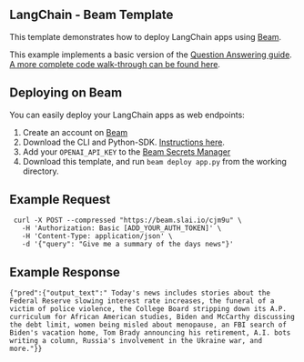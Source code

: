 ## LangChain - Beam Template

This template demonstrates how to deploy LangChain apps using [Beam](https://beam.cloud).

This example implements a basic version of the [Question Answering guide](https://langchain.readthedocs.io/en/latest/modules/chains/combine_docs_examples/question_answering.html). [A more complete code walk-through can be found here](https://docs.beam.cloud/examples/langchain).

## Deploying on Beam

You can easily deploy your LangChain apps as web endpoints:

1. Create an account on [Beam](https://beam.cloud)
2. Download the CLI and Python-SDK. [Instructions here](https://docs.beam.cloud/getting-started/quickstart).
3. Add your `OPENAI_API_KEY` to the [Beam Secrets Manager](https://www.beam.cloud/dashboard/settings/secrets)
4. Download this template, and run `beam deploy app.py` from the working directory.

## Example Request

```cURL
 curl -X POST --compressed "https://beam.slai.io/cjm9u" \
   -H 'Authorization: Basic [ADD_YOUR_AUTH_TOKEN]' \
   -H 'Content-Type: application/json' \
   -d '{"query": "Give me a summary of the days news"}'
```

## Example Response

```cURL
{"pred":{"output_text":" Today's news includes stories about the Federal Reserve slowing interest rate increases, the funeral of a victim of police violence, the College Board stripping down its A.P. curriculum for African American studies, Biden and McCarthy discussing the debt limit, women being misled about menopause, an FBI search of Biden's vacation home, Tom Brady announcing his retirement, A.I. bots writing a column, Russia's involvement in the Ukraine war, and more."}}
```
